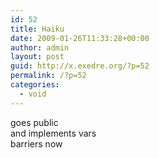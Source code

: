 ```yaml
---
id: 52
title: Haiku
date: 2009-01-26T11:33:28+00:00
author: admin
layout: post
guid: http://x.exedre.org/?p=52
permalink: /?p=52
categories:
  - void
---
```

<span class="status_body">goes public<br /> and implements vars<br /> barriers now</span>